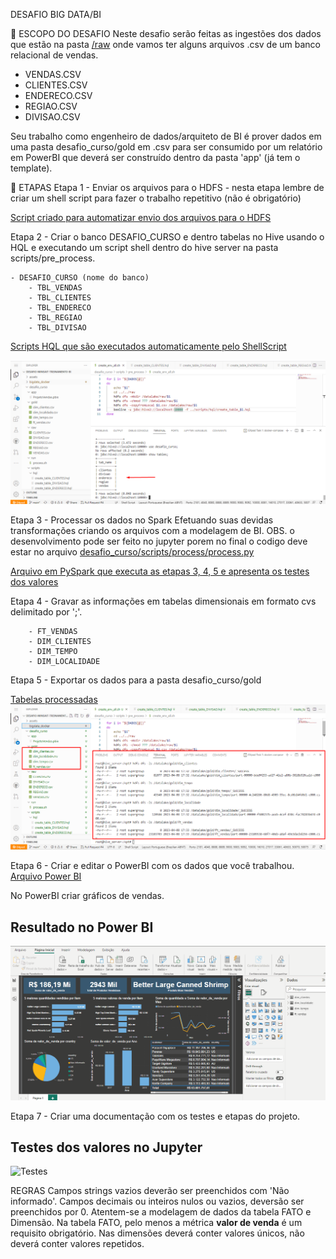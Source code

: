 DESAFIO BIG DATA/BI

📌 ESCOPO DO DESAFIO
Neste desafio serão feitas as ingestões dos dados que estão na pasta [/raw](https://github.com/luispaulobrito/Desafio-Minsait-Treinamento-BI/tree/main/input/projeto-hive/raw) onde vamos ter alguns arquivos .csv de um banco relacional de vendas.

 - VENDAS.CSV
 - CLIENTES.CSV
 - ENDERECO.CSV
 - REGIAO.CSV
 - DIVISAO.CSV

Seu trabalho como engenheiro de dados/arquiteto de BI é prover dados em uma pasta desafio_curso/gold em .csv para ser consumido por um relatório em PowerBI que deverá ser construído dentro da pasta 'app' (já tem o template).

📑 ETAPAS
Etapa 1 - Enviar os arquivos para o HDFS
    - nesta etapa lembre de criar um shell script para fazer o trabalho repetitivo (não é obrigatório)
    
[Script criado para automatizar envio dos arquivos para o HDFS](https://github.com/luispaulobrito/Desafio-Minsait-Treinamento-BI/blob/main/desafio_curso/scripts/pre_process/create_env_all.sh)
    

Etapa 2 - Criar o banco DESAFIO_CURSO e dentro tabelas no Hive usando o HQL e executando um script shell dentro do hive server na pasta scripts/pre_process.

    - DESAFIO_CURSO (nome do banco)
        - TBL_VENDAS
        - TBL_CLIENTES
        - TBL_ENDERECO
        - TBL_REGIAO
        - TBL_DIVISAO
        
[Scripts HQL que são executados automaticamente pelo ShellScript](https://github.com/luispaulobrito/Desafio-Minsait-Treinamento-BI/tree/main/desafio_curso/scripts/hql)

<img src="https://github.com/luispaulobrito/Desafio-Minsait-Treinamento-BI/blob/main/assets/Screenshot_1.png" width="1000px"> 
</div>

Etapa 3 - Processar os dados no Spark Efetuando suas devidas transformações criando os arquivos com a modelagem de BI.
OBS. o desenvolvimento pode ser feito no jupyter porem no final o codigo deve estar no arquivo [desafio_curso/scripts/process/process.py](https://github.com/luispaulobrito/Desafio-Minsait-Treinamento-BI/blob/main/desafio_curso/scripts/process/process.py)

[Arquivo em PySpark que executa as etapas 3, 4, 5 e apresenta os testes dos valores](https://github.com/luispaulobrito/Desafio-Minsait-Treinamento-BI/blob/main/desafio_curso/scripts/process/Process.ipynb)

Etapa 4 - Gravar as informações em tabelas dimensionais em formato cvs delimitado por ';'.

        - FT_VENDAS
        - DIM_CLIENTES
        - DIM_TEMPO
        - DIM_LOCALIDADE
        
Etapa 5 - Exportar os dados para a pasta desafio_curso/gold

[Tabelas processadas](https://github.com/luispaulobrito/Desafio-Minsait-Treinamento-BI/tree/main/desafio_curso/gold)        
<img src="https://github.com/luispaulobrito/Desafio-Minsait-Treinamento-BI/blob/main/assets/Screenshot_3.png" width="1000px"> 
</div>

Etapa 6 - Criar e editar o PowerBI com os dados que você trabalhou.
[Arquivo Power BI](https://github.com/luispaulobrito/Desafio-Minsait-Treinamento-BI/tree/main/desafio_curso/app) 

No PowerBI criar gráficos de vendas.
## Resultado no Power BI
![Resultado](https://github.com/luispaulobrito/Desafio-Minsait-Treinamento-BI/blob/main/assets/powerbi.gif)

Etapa 7 - Criar uma documentação com os testes e etapas do projeto.
## Testes dos valores no Jupyter
![Testes](https://github.com/luispaulobrito/Desafio-Minsait-Treinamento-BI/blob/main/assets/jupyter.gif)

REGRAS
Campos strings vazios deverão ser preenchidos com 'Não informado'.
Campos decimais ou inteiros nulos ou vazios, deversão ser preenchidos por 0.
Atentem-se a modelagem de dados da tabela FATO e Dimensão.
Na tabela FATO, pelo menos a métrica <b>valor de venda</b> é um requisito obrigatório.
Nas dimensões deverá conter valores únicos, não deverá conter valores repetidos.
